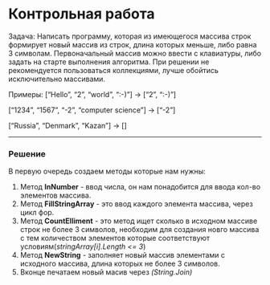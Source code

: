 # Контрольная работа
Задача: Написать программу, которая из имеющегося массива строк формирует новый массив из строк, длина которых меньше, либо равна 3 символам. Первоначальный массив можно ввести с клавиатуры, либо задать на старте выполнения алгоритма. При решении не рекомендуется пользоваться коллекциями, лучше обойтись исключительно массивами.

Примеры:
[“Hello”, “2”, “world”, “:-)”] → [“2”, “:-)”]

[“1234”, “1567”, “-2”, “computer science”] → [“-2”]

[“Russia”, “Denmark”, “Kazan”] → []

---
### Решение
В первую очередь создаем методы которые нам нужны:
1. Метод **InNumber** - ввод числа, он нам понадобится для ввода кол-во элементов массива.
2. Метод **FillStringArray**  - это ввод каждого элемента массива, через цикл фор.
3. Метод **CountElliment** - это метод ищет сколько в исходном массиве строк не более 3 символов, необходим для создания новго массива с тем количеством элементов которые соответствуют условиям(*stringArray[i].Length <= 3*)
4. Метод **NewString** - заполняет новый массив элементами с исходного массива, длина которых не более 3 символов.
5. Вконце печатаем новый масив через *(String.Join)*